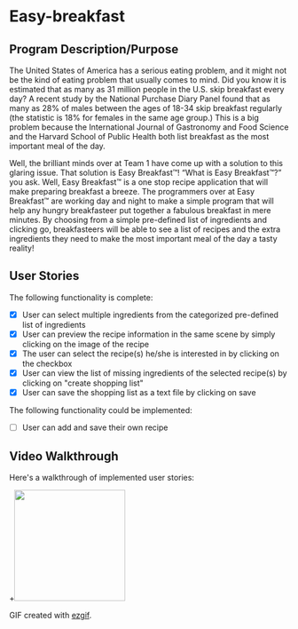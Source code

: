 # Easy-breakfast

## Program Description/Purpose

The United States of America has a serious eating problem, and it might not be the kind of eating problem that usually comes to mind. Did you know it is estimated that as many as 31 million people in the U.S. skip breakfast every day? A recent study by the National Purchase Diary Panel found that as many as 28% of males between the ages of 18-34 skip breakfast regularly (the statistic is 18% for females in the same age group.) This is a big problem because the International Journal of Gastronomy and Food Science and the Harvard School of Public Health both list breakfast as the most important meal of the day.
        	
Well, the brilliant minds over at Team 1 have come up with a solution to this glaring issue. That solution is Easy Breakfast™! “What is Easy Breakfast™?” you ask. Well, Easy Breakfast™ is a one stop recipe application that will make preparing breakfast a breeze. The programmers over at Easy Breakfast™ are working day and night to make a simple program that will help any hungry breakfasteer put together a fabulous breakfast in mere minutes. By choosing from a simple pre-defined list of ingredients and clicking go, breakfasteers will be able to see a list of recipes and the extra ingredients they need to make the most important meal of the day a tasty reality!

## User Stories

The following functionality is complete:

* [x] User can select multiple ingredients from the categorized pre-defined list of ingredients
* [x] User can preview the recipe information in the same scene by simply clicking on the image of the recipe
* [x] The user can select the recipe(s) he/she is interested in by clicking on the checkbox
* [x] User can view the list of missing ingredients of the selected recipe(s) by clicking on "create shopping list"
* [x] User can save the shopping list as a text file by clicking on save

The following functionality could be implemented:

* [ ] User can add and save their own recipe 

## Video Walkthrough 

Here's a walkthrough of implemented user stories:

+<img src="/ezgif.gif?raw=true" width="200px">

GIF created with [ezgif](https://ezgif.com).
